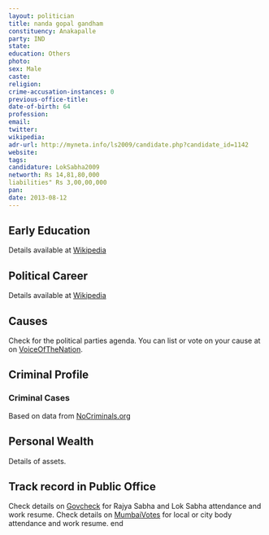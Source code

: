 ```yaml
---
layout: politician
title: nanda gopal gandham
constituency: Anakapalle 
party: IND
state: 
education: Others
photo: 
sex: Male
caste: 
religion: 
crime-accusation-instances: 0
previous-office-title: 
date-of-birth: 64
profession: 
email: 
twitter: 
wikipedia: 
adr-url: http://myneta.info/ls2009/candidate.php?candidate_id=1142
website: 
tags: 
candidature: LokSabha2009
networth: Rs 14,81,80,000
liabilities" Rs 3,00,00,000
pan: 
date: 2013-08-12
---
```


## Early Education
Details available at [Wikipedia](http://www.wikipedia.org/wiki/)

## Political Career
Details available at [Wikipedia](http://www.wikipedia.org/wiki/)

## Causes 
Check for the political parties agenda. You can list or vote on your cause at on [VoiceOfTheNation](http://www.voiceofthenation.org).

## Criminal Profile

### Criminal Cases
Based on data from [NoCriminals.org](http://www.nocriminals.org)

## Personal Wealth
Details of assets.

## Track record in Public Office
Check details on [Govcheck](http://www.govcheck.org) for Rajya Sabha and Lok Sabha attendance and work resume. Check details on [MumbaiVotes](http://www.mumbaivotes.org) for local or city body attendance and work resume.
	end

